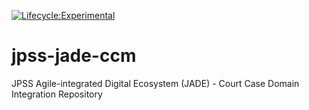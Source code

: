 [![Lifecycle:Experimental](https://img.shields.io/badge/Lifecycle-Experimental-339999)](<Redirect-URL>)

# jpss-jade-ccm
JPSS Agile-integrated Digital Ecosystem (JADE) - Court Case Domain Integration Repository
